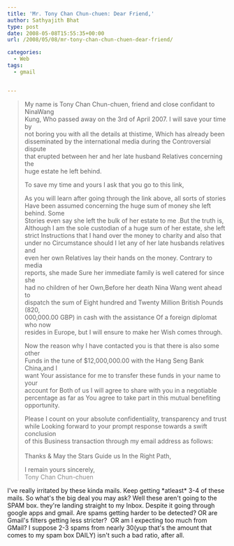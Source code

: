 ```yaml
---
title: 'Mr. Tony Chan Chun-chuen: Dear Friend,'
author: Sathyajith Bhat
type: post
date: 2008-05-08T15:55:35+00:00
url: /2008/05/08/mr-tony-chan-chun-chuen-dear-friend/

categories:
  - Web
tags:
  - gmail


---
```

> My name is Tony Chan Chun-chuen, friend and close confidant to NinaWang  
> Kung, Who passed away on the 3rd of April 2007. I will save your time by  
> not boring you with all the details at thistime, Which has already been  
> disseminated by the international media during the Controversial dispute  
> that erupted between her and her late husband Relatives concerning the  
> huge estate he left behind.
> 
> <!--more-->
> 
> To save my time and yours I ask that you go to this link,
> 
> <snip>
> 
> As you will learn after going through the link above, all sorts of stories  
> Have been assumed concerning the huge sum of money she left behind. Some  
> Stories even say she left the bulk of her estate to me .But the truth is,  
> Although I am the sole custodian of a huge sum of her estate, she left  
> strict Instructions that I hand over the money to charity and also that  
> under no Circumstance should I let any of her late husbands relatives and  
> even her own Relatives lay their hands on the money. Contrary to media  
> reports, she made Sure her immediate family is well catered for since she  
> had no children of her Own,Before her death Nina Wang went ahead to  
> dispatch the sum of Eight hundred and Twenty Million British Pounds (820,  
> 000,000.00 GBP) in cash with the assistance Of a foreign diplomat who now  
> resides in Europe, but I will ensure to make her Wish comes through.
> 
> Now the reason why I have contacted you is that there is also some other  
> Funds in the tune of $12,000,000.00 with the Hang Seng Bank China,and I  
> want Your assistance for me to transfer these funds in your name to your  
> account for Both of us I will agree to share with you in a negotiable  
> percentage as far as You agree to take part in this mutual benefiting  
> opportunity.
> 
> Please I count on your absolute confidentiality, transparency and trust  
> while Looking forward to your prompt response towards a swift conclusion  
> of this Business transaction through my email address as follows:  
> <snip>  
> Thanks & May the Stars Guide us In the Right Path,
> 
> I remain yours sincerely,  
> <span style="color: #888888;">Tony Chan Chun-chuen</span>

I've really irritated by these kinda mails. Keep getting \*atleast\* 3-4 of these mails. So what's the big deal you may ask? Well these aren't going to the SPAM box. they're landing straight to my Inbox. Despite it going through google apps and gmail. Are spams getting harder to be detected? OR are Gmail's filters getting less stricter?  OR am I expecting too much from GMail? I suppose 2-3 spams from nearly 30(yup that's the amount that comes to my spam box DAILY) isn't such a bad ratio, after all.
